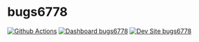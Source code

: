 # bugs6778

[![Github Actions](https://github.com/kporras07/bugs6778/actions/workflows/build_deploy_and_test.yml/badge.svg)](https://github.com/kporras07/bugs6778/actions/workflows/build_deploy_and_test.yml)
[![Dashboard bugs6778](https://img.shields.io/badge/dashboard-bugs6778-yellow.svg)](https://dashboard.pantheon.io/sites/e2a2809c-646b-4b16-9b7b-6c8ef2a573c8#dev/code)
[![Dev Site bugs6778](https://img.shields.io/badge/site-bugs6778-blue.svg)](http://dev-bugs6778.pantheonsite.io/)
